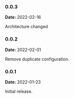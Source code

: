 ### 0.0.3

**Date:** 2022-02-16  

Architecture changed

### 0.0.2

**Date:** 2022-02-01

Remove duplicate configuration.

### 0.0.1

**Date:** 2022-01-23

Initial release.